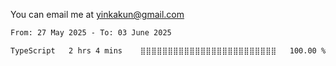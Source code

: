You can email me at <yinkakun@gmail.com>

<!--START_SECTION:waka-->

```txt
From: 27 May 2025 - To: 03 June 2025

TypeScript   2 hrs 4 mins    ⣿⣿⣿⣿⣿⣿⣿⣿⣿⣿⣿⣿⣿⣿⣿⣿⣿⣿⣿⣿⣿⣿⣿⣿⣿   100.00 %
```

<!--END_SECTION:waka-->
